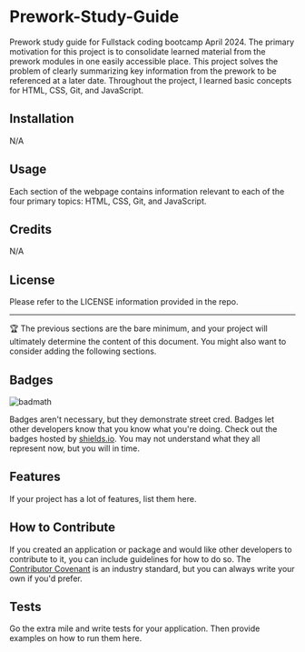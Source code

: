 # Prework-Study-Guide
Prework study guide for Fullstack coding bootcamp April 2024. The primary motivation for this project is to consolidate learned material from the prework modules in one easily accessible place. This project solves the problem of clearly summarizing key information from the prework to be referenced at a later date. Throughout the project, I learned basic concepts for HTML, CSS, Git, and JavaScript.

## Installation

N/A

## Usage

Each section of the webpage contains information relevant to each of the four primary topics: HTML, CSS, Git, and JavaScript.

## Credits

N/A

## License

Please refer to the LICENSE information provided in the repo.

---

🏆 The previous sections are the bare minimum, and your project will ultimately determine the content of this document. You might also want to consider adding the following sections.

## Badges

![badmath](https://img.shields.io/github/languages/top/nielsenjared/badmath)

Badges aren't necessary, but they demonstrate street cred. Badges let other developers know that you know what you're doing. Check out the badges hosted by [shields.io](https://shields.io/). You may not understand what they all represent now, but you will in time.

## Features

If your project has a lot of features, list them here.

## How to Contribute

If you created an application or package and would like other developers to contribute to it, you can include guidelines for how to do so. The [Contributor Covenant](https://www.contributor-covenant.org/) is an industry standard, but you can always write your own if you'd prefer.

## Tests

Go the extra mile and write tests for your application. Then provide examples on how to run them here.